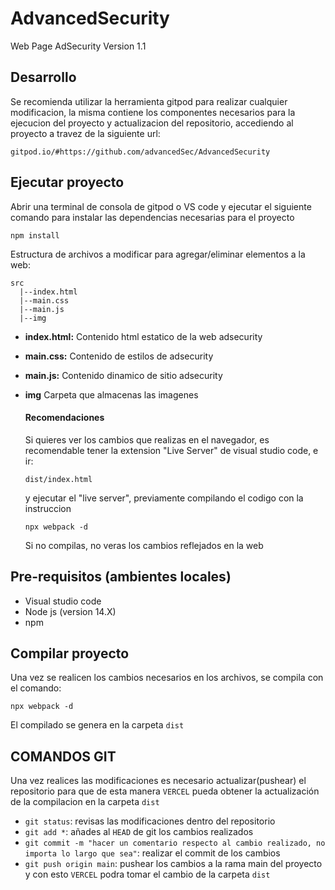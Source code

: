 # AdvancedSecurity
Web Page AdSecurity
Version 1.1

## Desarrollo
Se recomienda utilizar la herramienta gitpod para realizar cualquier modificacion, la misma contiene los componentes necesarios para la ejecucion del proyecto y actualizacion del repositorio, accediendo al proyecto a travez de la siguiente url:
~~~
gitpod.io/#https://github.com/advancedSec/AdvancedSecurity
~~~

## Ejecutar proyecto
Abrir una terminal de consola de gitpod o VS code y ejecutar el siguiente comando para instalar las dependencias necesarias para el proyecto
~~~
npm install
~~~
Estructura de archivos a modificar para agregar/eliminar elementos a la web:
```
src
  |--index.html
  |--main.css
  |--main.js
  |--img
```
- **index.html:** Contenido html estatico de la web adsecurity
- **main.css:** Contenido de estilos de adsecurity
- **main.js:** Contenido dinamico de sitio adsecurity
- **img** Carpeta que almacenas las imagenes


  #### Recomendaciones
  Si quieres ver los cambios que realizas en el navegador, es recomendable tener la extension "Live Server" de visual studio code, e ir:
  ~~~
  dist/index.html
  ~~~
  y ejecutar el "live server", previamente compilando el codigo con la instruccion
  ~~~
  npx webpack -d
  ~~~
  Si no compilas, no veras los cambios reflejados en la web

## Pre-requisitos (ambientes locales)
- Visual studio code
- Node js (version 14.X)
- npm

## Compilar proyecto
Una vez se realicen los cambios necesarios en los archivos, se compila con el comando:
~~~
npx webpack -d
~~~
El compilado se genera en la carpeta ``dist``

## COMANDOS GIT
Una vez realices las modificaciones es necesario actualizar(pushear) el repositorio para que de esta manera ``VERCEL`` pueda obtener la actualización de la compilacion en la carpeta ``dist``

- ``git status``: revisas las modificaciones dentro del repositorio
- ``git add *``: añades al ``HEAD`` de git los cambios realizados
- ``git commit -m "hacer un comentario respecto al cambio realizado, no importa lo largo que sea"``: realizar el commit de los cambios
- ``git push origin main``: pushear los cambios a la rama main del proyecto y con esto ``VERCEL`` podra tomar el cambio de la carpeta ``dist``

